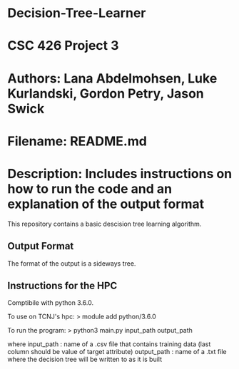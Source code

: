 # Decision-Tree-Learner
# CSC 426 Project 3
# Authors: Lana Abdelmohsen, Luke Kurlandski, Gordon Petry, Jason Swick
# Filename: README.md
# Description: Includes instructions on how to run the code and an explanation of the output format
This repository contains a basic descision tree learning algorithm.
## Output Format
The format of the output is a sideways tree.

## Instructions for the HPC 
Comptibile with python 3.6.0. 

To use on TCNJ's hpc:
	> module add python/3.6.0

To run the program:
	> python3 main.py input_path output_path

where
	input_path : name of a .csv file that contains training data (last column should be value of target attribute)
	output_path : name of a .txt file where the decision tree will be written to as it is built
